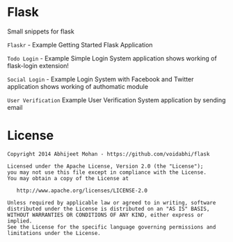 Flask
=====

Small snippets for flask

```Flaskr``` - Example Getting Started Flask Application

```Todo Login``` - Example Simple Login System application shows working of flask-login extension!

```Social Login``` - Example Login System with Facebook and Twitter application shows working of authomatic module

```User Verification``` Example User Verification System application by sending email


License
=======

```
Copyright 2014 Abhijeet Mohan - https://github.com/voidabhi/flask

Licensed under the Apache License, Version 2.0 (the "License");
you may not use this file except in compliance with the License.
You may obtain a copy of the License at

   http://www.apache.org/licenses/LICENSE-2.0

Unless required by applicable law or agreed to in writing, software
distributed under the License is distributed on an "AS IS" BASIS,
WITHOUT WARRANTIES OR CONDITIONS OF ANY KIND, either express or implied.
See the License for the specific language governing permissions and
limitations under the License.
```

